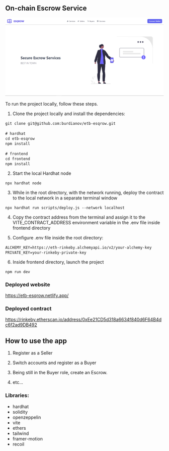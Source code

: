 ## On-chain Escrow Service

![Header](/screenshots/esqrow.png)

To run the project locally, follow these steps.

1. Clone the project locally and install the dependencies:

```
git clone git@github.com:burdianov/etb-esqrow.git

# hardhat
cd etb-esqrow
npm install

# frontend
cd frontend
npm install
```

2. Start the local Hardhat node

```
npx hardhat node
```

3. While in the root directory, with the network running, deploy the contract to the local network in a separate terminal window

```
npx hardhat run scripts/deploy.js --network localhost
```

4. Copy the contract address from the terminal and assign it to the VITE_CONTRACT_ADDRESS environment variable in the .env file inside frontend directory

5. Configure .env file inside the root directory:

```
ALCHEMY_KEY=https://eth-rinkeby.alchemyapi.io/v2/your-alchemy-key
PRIVATE_KEY=your-rinkeby-private-key
```

6. Inside frontend directory, launch the project

```
npm run dev
```

### Deployed website

https://etb-esqrow.netlify.app/

### Deployed contract

https://rinkeby.etherscan.io/address/0xEe21CD5d318a6634f840d6F64B4dc6f2ad9DB492

## How to use the app

1. Register as a Seller

2. Switch accounts and register as a Buyer

3. Being still in the Buyer role, create an Escrow.

4. etc...

### Libraries:

- hardhat
- solidity
- openzeppelin
- vite
- ethers
- tailwind
- framer-motion
- recoil
